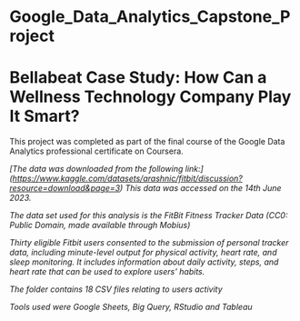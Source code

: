 # Google_Data_Analytics_Capstone_Project

# Bellabeat Case Study: How Can a Wellness Technology Company Play It Smart?

This project was completed as part of the final course of the Google Data Analytics professional certificate on Coursera.

*[The data was downloaded from the following link:]  (https://www.kaggle.com/datasets/arashnic/fitbit/discussion?resource=download&page=3) This data was accessed on the 14th June 2023.*

*The data set used for this analysis is the FitBit Fitness Tracker Data (CC0: Public Domain, made available through Mobius)*

*Thirty eligible Fitbit users consented to the submission of personal tracker data, including minute-level output for physical activity, heart rate, and sleep monitoring. It includes information about daily activity, steps, and heart rate that can be used to explore users’ habits.*

*The folder contains 18 CSV files relating to users activity*

*Tools used were Google Sheets, Big Query, RStudio and Tableau*
